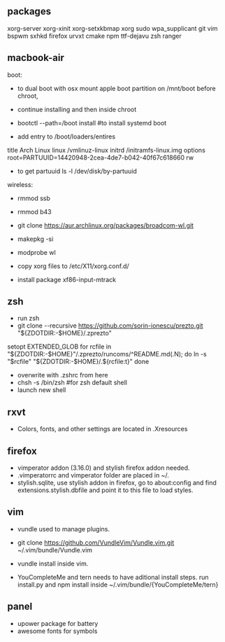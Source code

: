 
## packages
xorg-server xorg-xinit xorg-setxkbmap xorg  sudo wpa_supplicant git vim bspwm sxhkd firefox 
urvxt cmake npm ttf-dejavu zsh ranger

## macbook-air
boot:

* to dual boot with osx mount apple boot partition on /mnt/boot before chroot,
* continue installing and then inside chroot
* bootctl --path=/boot install #to install systemd boot 

* add entry to /boot/loaders/entires

title          Arch Linux
linux          /vmlinuz-linux
initrd         /initramfs-linux.img
options        root=PARTUUID=14420948-2cea-4de7-b042-40f67c618660 rw

* to get partuuid ls -l /dev/disk/by-partuuid

wireless:

* rmmod ssb
* rmmod b43
* git clone https://aur.archlinux.org/packages/broadcom-wl.git
* makepkg -si
* modprobe wl

* copy xorg files to /etc/X11/xorg.conf.d/
* install package xf86-input-mtrack

## zsh
* run zsh
* git clone --recursive https://github.com/sorin-ionescu/prezto.git "${ZDOTDIR:-$HOME}/.zprezto"

setopt EXTENDED_GLOB
for rcfile in "${ZDOTDIR:-$HOME}"/.zprezto/runcoms/^README.md(.N); do
  ln -s "$rcfile" "${ZDOTDIR:-$HOME}/.${rcfile:t}"
done

* overwrite with .zshrc from here
* chsh -s /bin/zsh #for zsh default shell
* launch new shell

## rxvt 
* Colors, fonts, and other settings are located in .Xresources

## firefox
* vimperator addon (3.16.0) and stylish firefox addon needed.
* .vimperatorrc and vimperator folder are placed in ~/.
* stylish.sqlite, use stylish addon in firefox, go to about:config and find 
extensions.stylish.dbfile and point it to this file to load styles.

## vim 
* vundle used to manage plugins.

* git clone https://github.com/VundleVim/Vundle.vim.git ~/.vim/bundle/Vundle.vim
* vundle install inside vim.

* YouCompleteMe and tern needs to have aditional install steps.
run install.py and npm install inside ~/.vim/bundle/{YouCompleteMe/tern}

## panel

* upower package for battery
* awesome fonts for symbols

